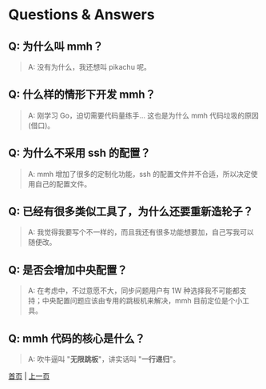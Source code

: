# Questions & Answers

## Q: 为什么叫 mmh？

> A: 没有为什么，我还想叫 pikachu 呢。

## Q: 什么样的情形下开发 mmh？

> A: 刚学习 Go，迫切需要代码量练手... 这也是为什么 mmh 代码垃圾的原因(借口)。

## Q: 为什么不采用 ssh 的配置？

> A: mmh 增加了很多的定制化功能，ssh 的配置文件并不合适，所以决定使用自己的配置文件。

## Q: 已经有很多类似工具了，为什么还要重新造轮子？

> A: 我觉得我要写个不一样的，而且我还有很多功能想要加，自己写我可以随便改。

## Q: 是否会增加中央配置？

> A: 在考虑中，不过意愿不大，同步问题用户有 1W 种选择我不可能都支持；中央配置问题应该由专用的跳板机来解决，mmh 目前定位是个小工具。

## Q: mmh 代码的核心是什么？

> A: 吹牛逼叫 "**无限跳板**"，讲实话叫 "**一行递归**"。

[首页](.) | [上一页](07-example)
